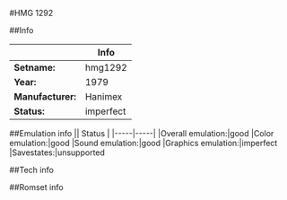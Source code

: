 #HMG 1292

##Info

||Info|
|-----|-----|
|**Setname:**|hmg1292
|**Year:**|1979
|**Manufacturer:**|Hanimex
|**Status:**|imperfect

##Emulation info
|| Status |
|-----|-----|
|Overall emulation:|good
|Color emulation:|good
|Sound emulation:|good
|Graphics emulation:|imperfect
|Savestates:|unsupported

##Tech info

##Romset info

<!--- START OF EDITED COMMENT DO NOT TOUCH TEXT ABOVE-->
